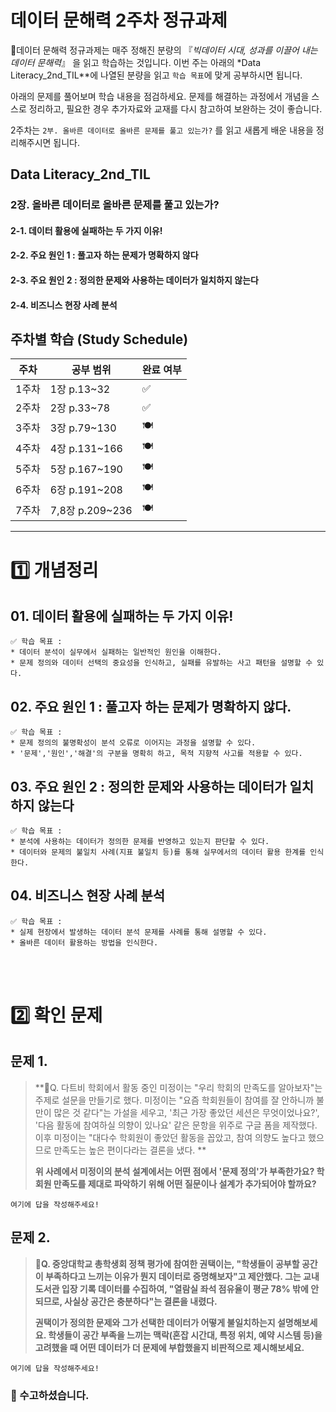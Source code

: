 # 데이터 문해력 2주차 정규과제

📌데이터 문해력 정규과제는 매주 정해진 분량의 『*빅데이터 시대, 성과를 이끌어 내는 데이터 문해력*』 을 읽고 학습하는 것입니다. 이번 주는 아래의 *Data Literacy_2nd_TIL**에 나열된 분량을 읽고 `학습 목표`에 맞게 공부하시면 됩니다.

아래의 문제를 풀어보며 학습 내용을 점검하세요. 문제를 해결하는 과정에서 개념을 스스로 정리하고, 필요한 경우 추가자료와 교재를 다시 참고하여 보완하는 것이 좋습니다.

2주차는 `2부. 올바른 데이터로 올바른 문제를 풀고 있는가?` 를 읽고 새롭게 배운 내용을 정리해주시면 됩니다.


## Data Literacy_2nd_TIL

### 2장. 올바른 데이터로 올바른 문제를 풀고 있는가?

#### 2-1. 데이터 활용에 실패하는 두 가지 이유!

#### 2-2. 주요 원인 1 : 풀고자 하는 문제가 명확하지 않다

#### 2-3. 주요 원인 2 : 정의한 문제와 사용하는 데이터가 일치하지 않는다

#### 2-4. 비즈니스 현장 사례 분석



## 주차별 학습 (Study Schedule)

| 주차  | 공부 범위       | 완료 여부 |
| ----- | --------------- | --------- |
| 1주차 | 1장 p.13~32     | ✅         |
| 2주차 | 2장 p.33~78     | ✅         |
| 3주차 | 3장 p.79~130    | 🍽️         |
| 4주차 | 4장 p.131~166   | 🍽️         |
| 5주차 | 5장 p.167~190   | 🍽️         |
| 6주차 | 6장 p.191~208   | 🍽️         |
| 7주차 | 7,8장 p.209~236 | 🍽️         |

<!-- 여기까진 그대로 둬 주세요-->



---

# 1️⃣ 개념정리

## 01. 데이터 활용에 실패하는 두 가지 이유!

```
✅ 학습 목표 :
* 데이터 분석이 실무에서 실패하는 일반적인 원인을 이해한다.
* 문제 정의와 데이터 선택의 중요성을 인식하고, 실패를 유발하는 사고 패턴을 설명할 수 있다. 
```

<!-- 새롭게 배운 내용을 자유롭게 정리해주세요.-->



## 02. 주요 원인 1 : 풀고자 하는 문제가 명확하지 않다.

```
✅ 학습 목표 :
* 문제 정의의 불명확성이 분석 오류로 이어지는 과정을 설명할 수 있다.
* '문제','원인','해결'의 구분을 명확히 하고, 목적 지향적 사고를 적용할 수 있다. 
```

<!-- 새롭게 배운 내용을 자유롭게 정리해주세요.-->



## 03. 주요 원인 2 : 정의한 문제와 사용하는 데이터가 일치하지 않는다

```
✅ 학습 목표 :
* 분석에 사용하는 데이터가 정의한 문제를 반영하고 있는지 판단할 수 있다.
* 데이터와 문제의 불일치 사례(지표 불일치 등)를 통해 실무에서의 데이터 활용 한계를 인식한다. 
```

<!-- 새롭게 배운 내용을 자유롭게 정리해주세요.-->



## 04. 비즈니스 현장 사례 분석

~~~
✅ 학습 목표 :
* 실제 현장에서 발생하는 데이터 분석 문제를 사례를 통해 설명할 수 있다.
* 올바른 데이터 활용하는 방법을 인식한다. 
~~~

<!-- 새롭게 배운 내용을 자유롭게 정리해주세요.-->



<br>
<br>

# 2️⃣ 확인 문제

<!-- 다음 아래 두 문제는 정답이 없을 수도 있습니다. 책을 읽고, 문제를 확인한 다음에 본인의 주장을 자유롭게 글로 써주시면 될 것 같습니다. -->

## 문제 1.

> **🧚Q. 다트비 학회에서 활동 중인 미정이는 "우리 학회의 만족도를 알아보자"는 주제로 설문을 만들기로 했다. 미정이는 "요즘 학회원들이 참여를 잘 안하니까 불만이 많은 것 같다"는 가설을 세우고, '최근 가장 좋았던 세션은 무엇이었나요?', '다음 활동에 참여하실 의향이 있나요' 같은 문항을 위주로 구글 폼을 제작했다. 이후 미정이는 "대다수 학회원이 좋았던 활동을 꼽았고, 참여 의향도 높다고 했으므로 만족도는 높은 편이다라는 결론을 냈다. **
>
> **위 사례에서 미정이의 분석 설계에서는 어떤 점에서 '문제 정의'가 부족한가요? 학회원 만족도를 제대로 파악하기 위해 어떤 질문이나 설계가 추가되어야 할까요?**

<!-- 주요원인 1. 풀고자 하는 문제가 명확하지 않다 파트를 읽어보고 답을 작성해주세요 -->

<!--학습한 개념을 활용하여 자유롭게 설명해 보세요. 구체적인 예시를 들어 설명하면 더욱 좋습니다.-->

```
여기에 답을 작성해주세요!
```



## 문제 2.

> 🧚**Q. 중앙대학교 총학생회 정책 평가에 참여한 권택이는, "학생들이 공부할 공간이 부족하다고 느끼는 이유가 뭔지 데이터로 증명해보자"고 제안했다. 그는 교내 도서관 입장 기록 데이터를 수집하여, "열람실 좌석 점유율이 평균 78% 밖에 안 되므로, 사실상 공간은 충분하다"는 결론을 내렸다.**
>
> **권택이가 정의한 문제와 그가 선택한 데이터가 어떻게 불일치하는지 설명해보세요. 학생들이 공간 부족을 느끼는 맥락(혼잡 시간대, 특정 위치, 예약 시스템 등)을 고려했을 때 어떤 데이터가 더 문제에 부합했을지 비판적으로 제시해보세요.**

<!-- 주요원인 2. 정의한 문제와 사용하는 데이터가 일치하지 않는다 파트를 읽어보고 답을 작성해주세요.-->

~~~
여기에 답을 작성해주세요!
~~~



### 🎉 수고하셨습니다.
